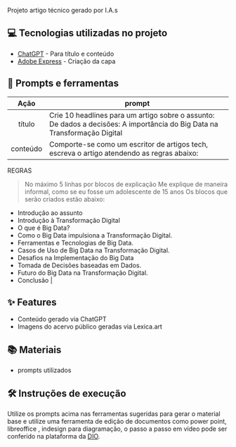 
Projeto artigo técnico gerado por I.A.s


## 💻 Tecnologias utilizadas no projeto

- [ChatGPT](https://chat.openai.com/) - Para título e conteúdo
- [Adobe Express](https://www.adobe.com/br/express/) - Criação da capa

## 📄 Prompts e ferramentas

|   Ação   | prompt                                                                                                                                                                                                                                                                         |
| :------: | ------------------------------------------------------------------------------------------------------------------------------------------------------------------------------------------------------------------------------------------------------------------------------ |
|  título  | Crie 10 headlines para um artigo sobre o assunto: De dados a decisões: A importância do Big Data na Transformação Digital                                                                                                                                                                                                  |
| conteúdo | Comporte-se como um escritor de artigos tech, escreva o artigo atendendo as regras abaixo:
REGRAS
> No máximo 5 linhas por blocos de explicação 
> Me explique de maneira informal, como se eu fosse um adolescente de 15 anos
> Os blocos que serão criados estão abaixo: 
- Introdução ao assunto
- Introdução à Transformação Digital 
- O que é Big Data?
- Como o Big Data impulsiona a Transformação Digital. 
- Ferramentas e Tecnologias de Big Data.
- Casos de Uso de Big Data na Transformação Digital.
- Desafios na Implementação do Big Data
- Tomada de Decisões baseadas em Dados.
- Futuro do Big Data na Transformação Digital. 
- Conclusão 
|


## ✨ Features

- Conteúdo gerado via ChatGPT
- Imagens do acervo público geradas via Lexica.art

## 📚 Materiais

- prompts utilizados

## 🛠️ Instruções de execução

Utilize os prompts acima nas ferramentas sugeridas para gerar o material base e utilize uma ferramenta de edição de documentos como power point, libreoffice , indesign para diagramação, o passo a passo em vídeo pode ser conferido na plataforma da [DIO](https://dio.me).
